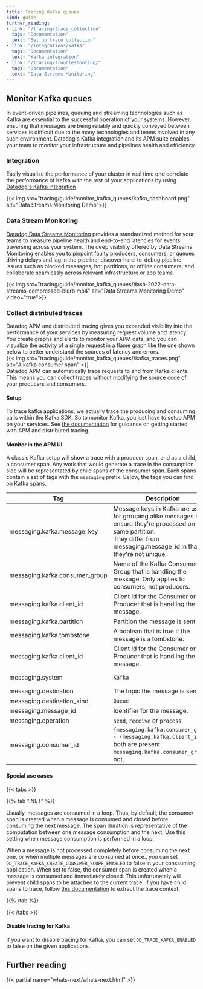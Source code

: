 ```yaml
---
title: Tracing Kafka queues
kind: guide
further_reading:
- link: "/tracing/trace_collection"
  tags: "Documentation"
  text: "Set up trace collection"
- link: "/integrations/kafka"
  tags: "Documentation"
  text: "Kafka integration"
- link: "/tracing/troubleshooting/"
  tags: "Documentation"
  text: "Data Streams Monitoring"
---
```


## Monitor Kafka queues

In event-driven pipelines, queuing and streaming technologies such as Kafka are essential to the successful operation of your systems. However, ensuring that messages are being reliably and quickly conveyed between services is difficult due to the many technologies and teams involved in any such environment. Datadog's Kafka integration and its APM suite enables your team to monitor your infrastructure and pipelines health and efficiency.

### Integration

Easily visualize the performance of your cluster in real time qnd correlate the performance of Kafka with the rest of your applications by using [Datadog's Kafka integration][1]

{{< img src="tracing/guide/monitor_kafka_queues/kafka_dashboard.png" alt="Data Streams Monitoring Demo">}}
<br>

### Data Stream Monitoring

[Datadog Data Streams Monitoring][2] provides a standardized method for your teams to measure pipeline health and end-to-end latencies for events traversing across your system. The deep visibility offered by Data Streams Monitoring enables you to pinpoint faulty producers, consumers, or queues driving delays and lag in the pipeline; discover hard-to-debug pipeline issues such as blocked messages, hot partitions, or offline consumers; and collaborate seamlessly across relevant infrastructure or app teams.

{{< img src="tracing/guide/monitor_kafka_queues/dash-2022-data-streams-compressed-blurb.mp4" alt="Data Streams Monitoring Demo" video="true">}}
<br>

### Collect distributed traces

Datadog APM and distributed tracing gives you expanded visibility into the performance of your services by measuring request volume and latency. You create graphs and alerts to monitor your APM data, and you can visualize the activity of a single request in a flame graph like the one shown below to better understand the sources of latency and errors.
<br>
{{< img src="tracing/guide/monitor_kafka_queues//kafka_traces.png" alt="A kafka consumer span" >}}
<br>
Datadog APM can automatically trace requests to and from Kafka clients. This means you can collect traces without modifying the source code of your producers and consumers.

#### Setup

To trace kafka applications, we actually trace the producing and consuming calls within the Kafka SDK. So to monitor Kafka, you just have to setup APM on your services. See [the documentation][3] for guidance on getting started with APM and distributed tracing.

#### Monitor in the APM UI

A classic Kafka setup will show a trace with a producer span, and as a child, a consumer span. Any work that would generate a trace in the consunption side will be representated by child spans of the consumer span.
Each spans contain a set of tags with the `messaging` prefix. Below, the tags you can find on Kafka spans.

| Tag                             | Description                                                                                        | Availability         |
| ------------------------------- | -------------------------------------------------------------------------------------------------- | -------------------- |
| messaging.kafka.message_key     |  Message keys in Kafka are used for grouping alike messages to ensure they're processed on the same partition.<br> They differ from messaging.message_id in that they're not unique.                                                          | Best effort             |
| messaging.kafka.consumer_group  |  Name of the Kafka Consumer Group that is handling the message. Only applies to consumers, not producers. | Best effort             |
| messaging.kafka.client_id       |  Client Id for the Consumer or Producer that is handling the message. | Best effort             |
| messaging.kafka.partition       |  Partition the message is sent to.                                    | Best effort             |
| messaging.kafka.tombstone       |  A boolean that is true if the message is a tombstone.                | Best effort             |
| messaging.kafka.client_id       |  Client Id for the Consumer or Producer that is handling the message. | Best effort             |
| messaging.system                |  `Kafka`                                                              | Always present          |
| messaging.destination           |  The topic the message is sent to.                                    | Best effort             |
| messaging.destination_kind      |  `Queue`                                                              | Best effort             |
| messaging.message_id            |  Identifier for the message.                                          | Best effort             |
| messaging.operation             |  `send`, `receive` or `process`                                       | Best effort             |
| messaging.consumer_id           |  `{messaging.kafka.consumer_group} - {messaging.kafka.client_id}` if both are present.<br>`messaging.kafka.consumer_group` if not.                             | Best effort             |

#### Special use cases

{{< tabs >}}

{{% tab ".NET" %}}

Usually, messages are consumed in a loop. Thus, by default, the consumer span is created when a message is consumed and closed before consuming the next message. The span duration is representative of the computation between one message consumption and the next. Use this setting when message consumption is performed in a loop.

When a message is not processed completely before consuming the next one, or when multiple messages are consumed at once., you can set `DD_TRACE_KAFKA_CREATE_CONSUMER_SCOPE_ENABLED` to false in your conssuming application. When set to false, the consumer span is created when a message is consumed and immediately closed. This unfortunately will prevent child spans to be attached to the current trace. If you have child spans to trace, follow [this documentation][4] to extract the trace context.

{{% /tab %}}

{{< /tabs >}}

#### Disable tracing for Kafka

If you want to disable tracing for Kafka, you can set `DD_TRACE_KAFKA_ENABLED` to false on the given applications.

## Further reading

{{< partial name="whats-next/whats-next.html" >}}

[1]: /integrations/kafka
[2]: https://app.datadoghq.com/data-streams/onboarding
[3]: /tracing/trace_collection/
[4]: /tracing/trace_collection/custom_instrumentation/dotnet/#headers-extraction-and-injection